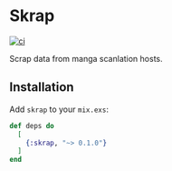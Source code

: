 # Skrap

[![ci][build-badge]][build-status-url]

[build-badge]: https://github.com/cgerling/skrap/workflows/ci/badge.svg
[build-status-url]: https://github.com/cgerling/skrap/actions?workflow=ci

Scrap data from manga scanlation hosts.

## Installation

Add `skrap` to your `mix.exs`:

```elixir
def deps do
  [
    {:skrap, "~> 0.1.0"}
  ]
end
```

